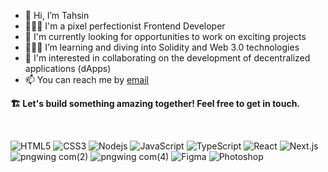 - 👋 Hi, I’m Tahsin
- 👨🏼‍💻 I'm a pixel perfectionist Frontend Developer
- 🔭 I'm currently looking for opportunities to work on exciting projects
- 👨🏻‍🎓 I’m learning and diving into Solidity and Web 3.0 technologies
- 🔭 I'm interested in collaborating on the development of decentralized applications (dApps)
- 📫 You can reach me by [email](mailto:ric0ch3t.biscuit@gmail.com)

**🏗 Let's build something amazing together! Feel free to get in touch.**

<br/>

![HTML5](https://github.com/RicochetBiscuit/RicochetBiscuit/assets/129261873/82852b2b-e2be-4880-9540-9ac48e5667b2) ![CSS3](https://github.com/RicochetBiscuit/RicochetBiscuit/assets/129261873/1749881a-b512-48e5-8bb5-5901e2fe30dc) ![Nodejs](https://github.com/RicochetBiscuit/RicochetBiscuit/assets/129261873/bf571b44-0616-47e7-8f9f-5aa8c1ef27de) ![JavaScript](https://github.com/RicochetBiscuit/RicochetBiscuit/assets/129261873/2db48136-6a8b-4465-9fe2-ded389ec1df2) ![TypeScript](https://github.com/RicochetBiscuit/RicochetBiscuit/assets/129261873/c1a6d5ab-3f80-48ba-8dff-fa926a1cce31) ![React](https://github.com/RicochetBiscuit/RicochetBiscuit/assets/129261873/105f5c04-2a25-42f2-9f0c-66d1cdc1ef4b) ![Next.js](https://github.com/RicochetBiscuit/RicochetBiscuit/assets/129261873/c5ebe2fc-7f45-42ed-9b7f-fc36627e6f40) ![pngwing com(2)](https://github.com/RicochetBiscuit/RicochetBiscuit/assets/129261873/8890708a-bcb7-4bec-b2f0-460c706cd266)
![pngwing com(4)](https://github.com/RicochetBiscuit/RicochetBiscuit/assets/129261873/d1dabbcf-bcd6-4cc0-b014-6a2ba98c6823) ![Figma](https://github.com/RicochetBiscuit/RicochetBiscuit/assets/129261873/590edff0-fcea-4250-920c-ac4dd70faaa2) ![Photoshop](https://github.com/RicochetBiscuit/RicochetBiscuit/assets/129261873/b095ab38-2a04-4266-8d82-9a115e421516)

 

 





<!---
RicochetBiscuit/RicochetBiscuit is a ✨ special ✨ repository because its `README.md` (this file) appears on your GitHub profile.
You can click the Preview link to take a look at your changes.
--->
